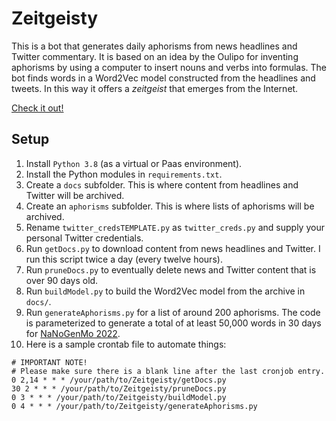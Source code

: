 # Zeitgeisty

This is a bot that generates daily aphorisms from news headlines and Twitter commentary. It is based on an idea by the Oulipo for inventing aphorisms by using a computer to insert nouns and verbs into formulas. The bot finds words in a Word2Vec model constructed from the headlines and tweets. In this way it offers a *zeitgeist* that emerges from the Internet.

[Check it out!](https://zeitgeisty.hartwick.edu/)

## Setup

1. Install `Python 3.8` (as a virtual or Paas environment).
2. Install the Python modules in `requirements.txt`.
3. Create a `docs` subfolder. This is where content from headlines and Twitter will be archived.
4. Create an `aphorisms` subfolder. This is where lists of aphorisms  will be archived.
5. Rename `twitter_credsTEMPLATE.py` as `twitter_creds.py` and supply your personal Twitter credentials.
6. Run `getDocs.py` to download content from news headlines and Twitter. I run this script twice a day (every twelve hours).
7. Run `pruneDocs.py` to eventually delete news and Twitter content that is over 90 days old.
8. Run `buildModel.py` to build the Word2Vec model from the archive in `docs/`.
9. Run `generateAphorisms.py` for a list of around 200 aphorisms. The code is parameterized to generate a total of at least 50,000 words in 30 days for [NaNoGenMo 2022](https://github.com/NaNoGenMo/2022).
10. Here is a sample crontab file to automate things:
```
# IMPORTANT NOTE!
# Please make sure there is a blank line after the last cronjob entry.
0 2,14 * * * /your/path/to/Zeitgeisty/getDocs.py
30 2 * * * /your/path/to/Zeitgeisty/pruneDocs.py
0 3 * * * /your/path/to/Zeitgeisty/buildModel.py
0 4 * * * /your/path/to/Zeitgeisty/generateAphorisms.py
```
